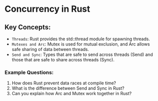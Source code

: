 # Concurrency in Rust

## Key Concepts:

- `Threads`: Rust provides the std::thread module for spawning threads.
- `Mutexes and Arc`: Mutex<T> is used for mutual exclusion, and Arc<T> allows safe sharing of data between threads.
- `Send and Sync`: Types that are safe to send across threads (Send) and those that are safe to share across threads (Sync).

### Example Questions:

1. How does Rust prevent data races at compile time?
2. What is the difference between Send and Sync in Rust?
3. Can you explain how Arc and Mutex work together in Rust?
